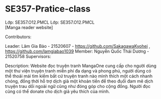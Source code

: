 ﻿# SE357-Pratice-class

Lớp: SE357.O12.PMCL
Lớp: SE357.O12.PMCL<br/>
[Manga reader website]

Contributors:

Leader: Lâm Gia Bảo - 21520607 - https://github.com/SakagawaKyohei , https://github.com/lamgiabao1039
Member: Nguyễn Quốc Thái Dương - 21520758
Supervisors:

Description: Website đọc truyện tranh MangaOne cung cấp cho người dùng một thư viện truyện tranh miễn phí đa dạng và phong phú, người dùng có thể thoải mái tìm kiếm bất cứ truyện tranh nào mình thích một cách nhanh chóng, đồng thời hỗ trợ dịch giả một khoản tiền để theo đuổi đam mê dịch truyện trau dồi ngoài ngữ cũng như đóng góp cho cộng đồng. Người đọc cũng có thể donate cho dịch giả yêu thích của mình.
